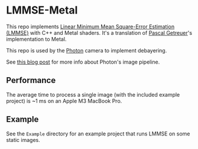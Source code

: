 # LMMSE-Metal

This repo implements [Linear Minimum Mean Square-Error Estimation (LMMSE)](https://www4.comp.polyu.edu.hk/~cslzhang/paper/LMMSEdemosaicing.pdf) with C++ and Metal shaders. It's a translation of [Pascal Getreuer](https://www.ipol.im/pub/art/2011/g_zwld/)'s implementation to Metal.

This repo is used by the [Photon](https://toaster.llc/photon) camera to implement debayering.

See [this blog post](http://toaster.llc/blog/image-pipeline) for more info about Photon's image pipeline.



## Performance

The average time to process a single image (with the included example project) is ~1 ms on an Apple M3 MacBook Pro.


## Example

See the `Example` directory for an example project that runs LMMSE on some static images.

